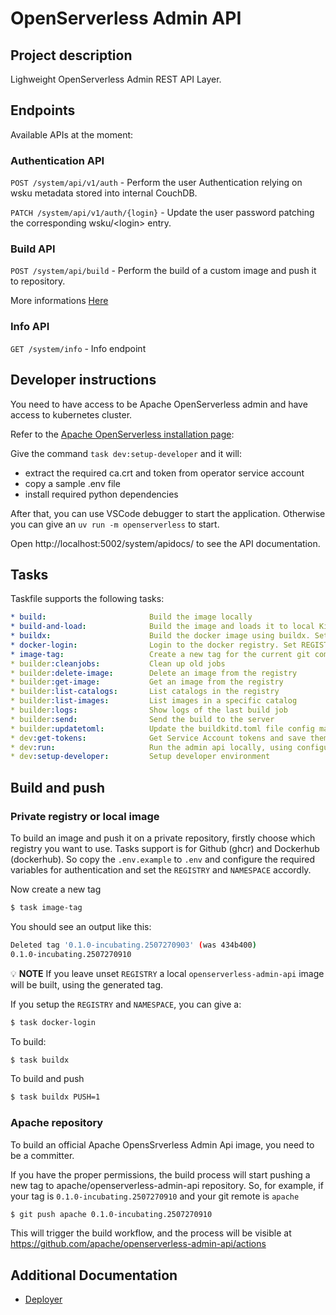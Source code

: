 <!--
  ~ Licensed to the Apache Software Foundation (ASF) under one
  ~ or more contributor license agreements.  See the NOTICE file
  ~ distributed with this work for additional information
  ~ regarding copyright ownership.  The ASF licenses this file
  ~ to you under the Apache License, Version 2.0 (the
  ~ "License"); you may not use this file except in compliance
  ~ with the License.  You may obtain a copy of the License at
  ~
  ~   http://www.apache.org/licenses/LICENSE-2.0
  ~
  ~ Unless required by applicable law or agreed to in writing,
  ~ software distributed under the License is distributed on an
  ~ "AS IS" BASIS, WITHOUT WARRANTIES OR CONDITIONS OF ANY
  ~ KIND, either express or implied.  See the License for the
  ~ specific language governing permissions and limitations
  ~ under the License.
  ~
-->
# OpenServerless Admin API

## Project description

Lighweight OpenServerless Admin REST API Layer.


## Endpoints

Available APIs at the moment:

### Authentication API

`POST /system/api/v1/auth` - Perform the user Authentication relying on wsku metadata stored into internal CouchDB.

`PATCH /system/api/v1/auth/{login}` - Update the user password patching the corresponding wsku/\<login\> entry.

### Build API

`POST /system/api/build` - Perform the build of a custom image and push it to repository.

More informations [Here](docs/DEPLOYER.md)

### Info API

`GET /system/info` - Info endpoint

## Developer instructions

You need to have access to be Apache OpenServerless admin and have access to kubernetes cluster.

Refer to the [Apache OpenServerless installation page](https://openserverless.apache.org/docs/installation/install/docker/): 

Give the command `task dev:setup-developer` and it will:

- extract the required ca.crt and token from operator service account
- copy a sample .env file
- install required python dependencies

After that, you can use VSCode debugger to start the application.
Otherwise you can give an `uv run -m openserverless` to start.

Open http://localhost:5002/system/apidocs/ to see the API documentation.

## Tasks

Taskfile supports the following tasks:

```yaml
* build:                       Build the image locally
* build-and-load:              Build the image and loads it to local Kind cluster
* buildx:                      Build the docker image using buildx. Set PUSH=1 to push the image to the registry. 
* docker-login:                Login to the docker registry. Set REGISTRY=ghcr or REGISTRY=dockerhub in .env to use the respective registry. 
* image-tag:                   Create a new tag for the current git commit.       
* builder:cleanjobs:           Clean up old jobs
* builder:delete-image:        Delete an image from the registry
* builder:get-image:           Get an image from the registry
* builder:list-catalogs:       List catalogs in the registry
* builder:list-images:         List images in a specific catalog
* builder:logs:                Show logs of the last build job
* builder:send:                Send the build to the server
* builder:updatetoml:          Update the buildkitd.toml file config map
* dev:get-tokens:              Get Service Account tokens and save them to tokens directory
* dev:run:                     Run the admin api locally, using configuration from .env file 
* dev:setup-developer:         Setup developer environment
```

## Build and push

### Private registry or local image

To build an image and push it on a private repository, firstly choose which
registry you want to use.
Tasks support is for Github (ghcr) and Dockerhub (dockerhub).
So copy the `.env.example` to `.env` and configure the required variables for
authentication and set the `REGISTRY` and `NAMESPACE` accordly.

Now create a new tag

```bash
$ task image-tag
```
You should see an output like this:

```bash
Deleted tag '0.1.0-incubating.2507270903' (was 434b400)
0.1.0-incubating.2507270910
```

:bulb: **NOTE** If you leave unset `REGISTRY` a local `openserverless-admin-api` 
image will be built, using the generated tag.

If you setup the `REGISTRY` and `NAMESPACE`, you can give a:

```bash
$ task docker-login
```

To build:

```bash
$ task buildx
```

To build and push

```bash
$ task buildx PUSH=1
```

### Apache repository
To build an official Apache OpensSrverless Admin Api image, you
need to be a committer.

If you have the proper permissions, the build process will start pushing a
new tag to apache/openserverless-admin-api repository.
So, for example,  if your tag is `0.1.0-incubating.2507270910` and your
git remote is `apache`

```bash
$ git push apache 0.1.0-incubating.2507270910
```

This will trigger the build workflow, and the process will be visible at
https://github.com/apache/openserverless-admin-api/actions

## Additional Documentation

- [Deployer](docs/DEPLOYER.md)